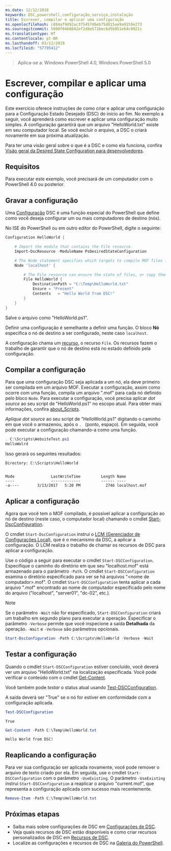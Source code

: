 ```yaml
---
ms.date: 12/12/2018
keywords: DSC,powershell,configuração,serviço,instalação
title: Escrever, compilar e aplicar uma configuração
ms.openlocfilehash: c884af9d92ac375457d6eb75d815ae9a9159e273
ms.sourcegitcommit: 5990f04b8042ef2d8e571bec6d5b051e64c9921c
ms.translationtype: HT
ms.contentlocale: pt-BR
ms.lasthandoff: 03/12/2019
ms.locfileid: "57795412"
---
```

> Aplica-se a: Windows PowerShell 4.0, Windows PowerShell 5.0

# <a name="write-compile-and-apply-a-configuration"></a>Escrever, compilar e aplicar uma configuração

Este exercício oferece instruções de como criar e aplicar uma configuração para a Configuração Estado Desejado (DSC) do início ao fim.
No exemplo a seguir, você aprenderá como escrever e aplicar uma configuração muito simples. A configuração garantirá que um arquivo "HelloWorld.txt" existe em seu computador local. Se você excluir o arquivo, a DSC o criará novamente em sua próxima atualização.

Para ter uma visão geral sobre o que é a DSC e como ela funciona, confira [Visão geral da Desired State Configuration para desenvolvedores](../overview/overview.md).

## <a name="requirements"></a>Requisitos

Para executar este exemplo, você precisará de um computador com o PowerShell 4.0 ou posterior.

## <a name="write-the-configuration"></a>Gravar a configuração

Uma [Configuração](configurations.md) DSC é uma função especial do PowerShell que define como você deseja configurar um ou mais computadores de destino (nós).

No ISE do PowerShell ou em outro editor do PowerShell, digite o seguinte:

```powershell
Configuration HelloWorld {

    # Import the module that contains the File resource.
    Import-DscResource -ModuleName PsDesiredStateConfiguration

    # The Node statement specifies which targets to compile MOF files for, when this configuration is executed.
    Node 'localhost' {

        # The File resource can ensure the state of files, or copy them from a source to a destination with persistent updates.
        File HelloWorld {
            DestinationPath = "C:\Temp\HelloWorld.txt"
            Ensure = "Present"
            Contents   = "Hello World from DSC!"
        }
    }
}
```

Salve o arquivo como "HelloWorld.ps1".

Definir uma configuração é semelhante a definir uma função. O bloco **Nó** especifica o nó de destino a ser configurado, neste caso `localhost`.

A configuração chama um [recurso](../resources/resources.md), o recurso `File`. Os recursos fazem o trabalho de garantir que o nó de destino está no estado definido pela configuração.

## <a name="compile-the-configuration"></a>Compilar a configuração

Para que uma configuração DSC seja aplicada a um nó, ela deve primeiro ser compilada em um arquivo MOF.
Executar a configuração, assim como ocorre com uma função, compila um arquivo ".mof" para cada nó definido pelo bloco `Node`.
Para executar a configuração, você precisa aplicar *dot source* ao seu script de "HelloWorld.ps1" no escopo atual.
Para obter mais informações, confira [about_Scripts](/powershell/module/microsoft.powershell.core/about/about_scripts?view=powershell-6#script-scope-and-dot-sourcing).

<!-- markdownlint-disable MD038 -->
*Aplique dot source* ao seu script de "HelloWorld.ps1" digitando o caminho em que você o armazenou, após o `. ` (ponto, espaço). Em seguida, você pode executar a configuração chamando-a como uma função.
<!-- markdownlint-enable MD038 -->

```powershell
. C:\Scripts\WebsiteTest.ps1
HelloWolrd
```

Isso gerará os seguintes resultados:

```output
Directory: C:\Scripts\HelloWorld


Mode                LastWriteTime         Length Name
----                -------------         ------ ----
-a----        3/13/2017   5:20 PM           2746 localhost.mof
```

## <a name="apply-the-configuration"></a>Aplicar a configuração

Agora que você tem o MOF compilado, é possível aplicar a configuração ao nó de destino (neste caso, o computador local) chamando o cmdlet [Start-DscConfiguration](/powershell/module/psdesiredstateconfiguration/start-dscconfiguration).

O cmdlet `Start-DscConfiguration` instrui o [LCM (Gerenciador de Configurações Local)](../managing-nodes/metaConfig.md), que é o mecanismo da DSC, a aplicar a configuração.
O LCM realiza o trabalho de chamar os recursos de DSC para aplicar a configuração.

Use o código a seguir para executar o cmdlet `Start-DSCConfiguration`. Especifique o caminho do diretório em que seu "localhost.mof" está armazenado para o parâmetro `-Path`. O cmdlet `Start-DSCConfiguration` examina o diretório especificado para ver se há arquivos "\<nome de computador\>.mof". O cmdlet `Start-DSCConfiguration` tenta aplicar a cada arquivo ".mof" encontrado ao nome de computador especificado pelo nome do arquivo ("localhost", "server01", "dc-02", etc.).

> [!NOTE]
> Se o parâmetro `-Wait` não for especificado, `Start-DSCConfiguration` criará um trabalho em segundo plano para executar a operação. Especificar o parâmetro `-Verbose` permite que você inspecione a saída **Detalhada** da operação. `-Wait` e `-Verbose` são parâmetros opcionais.

```powershell
Start-DscConfiguration -Path C:\Scripts\HelloWorld -Verbose -Wait
```

## <a name="test-the-configuration"></a>Testar a configuração

Quando o cmdlet `Start-DSCConfiguration` estiver concluído, você deverá ver um arquivo "HelloWorld.txt" na localização especificada. Você pode verificar o conteúdo com o cmdlet [Get-Content](/powershell/module/microsoft.powershell.management/get-content).

Você também pode *testar* o status atual usando [Test-DSCConfiguration](/powershell/module/psdesiredstateconfiguration/Test-DSCConfiguration).

A saída deverá ser "True" se o nó for estiver em conformidade com a configuração aplicada.

```powershell
Test-DSCConfiguration
```

```output
True
```

```powershell
Get-Content -Path C:\Temp\HelloWorld.txt
```

```output
Hello World from DSC!
```

## <a name="re-applying-the-configuration"></a>Reaplicando a configuração

Para ver sua configuração ser aplicada novamente, você pode remover o arquivo de texto criado por ela. Em seguida, use o cmdlet `Start-DSCConfiguration` com o parâmetro `-UseExisting`. O parâmetro `-UseExisting` instrui `Start-DSCConfiguration` a reaplicar o arquivo "current.mof", que representa a configuração aplicada com sucesso mais recentemente.

```powershell
Remove-Item -Path C:\Temp\HelloWorld.txt
```

## <a name="next-steps"></a>Próximas etapas

- Saiba mais sobre configurações de DSC em [Configurações de DSC](configurations.md).
- Veja quais recursos de DSC estão disponíveis e como criar recursos personalizados de DSC em [Recursos de DSC](../resources/resources.md).
- Localize as configurações e recursos de DSC na [Galeria do PowerShell](https://www.powershellgallery.com/).
